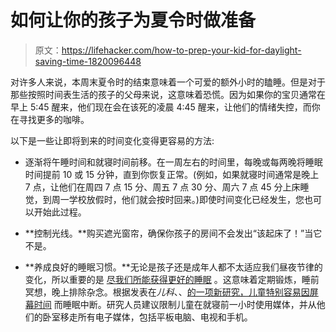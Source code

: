 # 如何让你的孩子为夏令时做准备

> 原文：<https://lifehacker.com/how-to-prep-your-kid-for-daylight-saving-time-1820096448>

对许多人来说，本周末夏令时的结束意味着一个可爱的额外小时的瞌睡。但是对于那些按照时间表生活的孩子的父母来说，这意味着恐慌。因为如果你的宝贝通常在早上 5:45 醒来，他们现在会在该死的凌晨 4:45 醒来，让他们的情绪失控，而你在寻找更多的咖啡。



以下是一些让即将到来的时间变化变得更容易的方法:

*   逐渐将午睡时间和就寝时间前移。在一周左右的时间里，每晚或每两晚将睡眠时间提前 10 或 15 分钟，直到你恢复正常。(例如，如果就寝时间通常是晚上 7 点，让他们在周四 7 点 15 分、周五 7 点 30 分、周六 7 点 45 分上床睡觉，到周一学校放假时，他们就会按时回来。)即使时间变化已经发生，您也可以开始此过程。
*   **控制光线。**购买遮光窗帘，确保你孩子的房间不会发出“该起床了！”当它不是。

*   **养成良好的睡眠习惯。**无论是孩子还是成年人都不太适应我们昼夜节律的变化，所以重要的是 [尽我们所能获得更好的睡眠](https://lifehacker.com/how-to-get-better-sleep-and-need-less-every-night-5971884) 。这意味着定期锻炼，睡前冥想，晚上排除杂念。根据发表在*儿科*、、[的一项新研究，儿童特别容易因屏幕时间](https://www.sciencedaily.com/releases/2017/11/171101130549.htm) 而睡眠中断。研究人员建议限制儿童在就寝前一小时使用媒体，并从他们的卧室移走所有电子媒体，包括平板电脑、电视和手机。